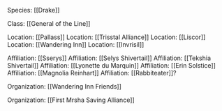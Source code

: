 Species: [[Drake]]

Class: [[General of the Line]]

Location: [[Pallass]]
Location: [[Trisstal Alliance]]
Location: [[Liscor]]
Location: [[Wandering Inn]]
Location: [[Invrisil]]

Affiliation: [[Sserys]]
Affiliation: [[Selys Shivertail]]
Affiliation: [[Tekshia Shivertail]]
Affiliation: [[Lyonette du Marquin]]
Affiliation: [[Erin Solstice]]
Affiliation: [[Magnolia Reinhart]]
Affiliation: [[Rabbiteater]]?



Organization: [[Wandering Inn Friends]]

Organization: [[First Mrsha Saving Alliance]]

